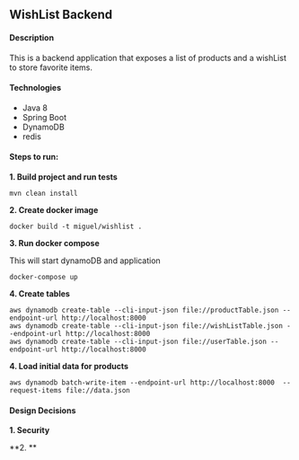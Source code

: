 ## WishList Backend

#### Description

This is a backend application that exposes a list of products and a wishList to store favorite items.

#### Technologies

- Java 8
- Spring Boot
- DynamoDB
- redis

#### Steps to run:

**1. Build project and run tests**

```
mvn clean install
```

**2. Create docker image**
```
docker build -t miguel/wishlist .
```


**3. Run docker compose**

This will start dynamoDB and application
```
docker-compose up
```

**4. Create tables**

```
aws dynamodb create-table --cli-input-json file://productTable.json --endpoint-url http://localhost:8000
aws dynamodb create-table --cli-input-json file://wishListTable.json --endpoint-url http://localhost:8000
aws dynamodb create-table --cli-input-json file://userTable.json --endpoint-url http://localhost:8000
```

**4. Load initial data for products**
```
aws dynamodb batch-write-item --endpoint-url http://localhost:8000  --request-items file://data.json
```


#### Design Decisions

**1. Security**

**2. **